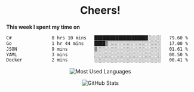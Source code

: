<h1 align="center">Cheers!</h1>

**This week I spent my time on**
<!--START_SECTION:waka-->

```txt
C#               8 hrs 10 mins   ████████████████████░░░░░   79.60 %
Go               1 hr 44 mins    ████▒░░░░░░░░░░░░░░░░░░░░   17.00 %
JSON             9 mins          ▒░░░░░░░░░░░░░░░░░░░░░░░░   01.61 %
YAML             3 mins          ░░░░░░░░░░░░░░░░░░░░░░░░░   00.50 %
Docker           2 mins          ░░░░░░░░░░░░░░░░░░░░░░░░░   00.41 %
```

<!--END_SECTION:waka-->

<p align="center"><img src="https://github-readme-stats.vercel.app/api/top-langs/?username=thnkrn&layout=compact&hide=html&theme=tokyonight" alt="Most Used Languages" /></p>

<p align="center"><img src="https://github-readme-stats.vercel.app/api?username=thnkrn&show_icons=true&count_private=true&theme=tokyonight&show=reviews&hide_rank=false&rank_icon=github" alt="GitHub Stats" /></p>

<!-- <p align="center"><a href="https://wakatime.com"><img src="https://wakatime.com/share/@thnkrn/40092326-d1bd-471b-89da-9a7c63939402.png" /></p>
 -->
